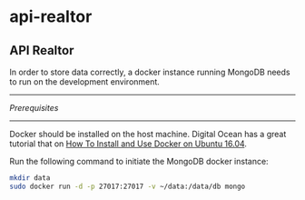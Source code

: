 # api-realtor
## API Realtor
In order to store data correctly, a docker instance running MongoDB needs to run on the development environment.

___
*Prerequisites*
___
Docker should be installed on the host machine. Digital Ocean has a great tutorial that on [How To Install and Use Docker on Ubuntu 16.04](https://www.digitalocean.com/community/tutorials/how-to-install-and-use-docker-on-ubuntu-16-04).

Run the following command to initiate the MongoDB docker instance:
```bash
mkdir data
sudo docker run -d -p 27017:27017 -v ~/data:/data/db mongo
```
